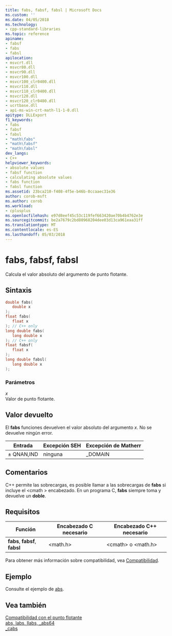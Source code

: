 ```yaml
---
title: fabs, fabsf, fabsl | Microsoft Docs
ms.custom: ''
ms.date: 04/05/2018
ms.technology:
- cpp-standard-libraries
ms.topic: reference
apiname:
- fabsf
- fabs
- fabsl
apilocation:
- msvcrt.dll
- msvcr80.dll
- msvcr90.dll
- msvcr100.dll
- msvcr100_clr0400.dll
- msvcr110.dll
- msvcr110_clr0400.dll
- msvcr120.dll
- msvcr120_clr0400.dll
- ucrtbase.dll
- api-ms-win-crt-math-l1-1-0.dll
apitype: DLLExport
f1_keywords:
- fabs
- fabsf
- fabsl
- "math\fabs"
- "math\fabsf"
- "math\fabsl"
dev_langs:
- C++
helpviewer_keywords:
- absolute values
- fabsf function
- calculating absolute values
- fabs function
- fabsl function
ms.assetid: 23bca210-f408-4f5e-b46b-0ccaaec31e36
author: corob-msft
ms.author: corob
ms.workload:
- cplusplus
ms.openlocfilehash: e97d8eef45c53c119fef663420ae70b4b4762e3e
ms.sourcegitcommit: be2a7679c2bd80968204dee03d13ca961eaa31ff
ms.translationtype: MT
ms.contentlocale: es-ES
ms.lasthandoff: 05/03/2018
---
```

# <a name="fabs-fabsf-fabsl"></a>fabs, fabsf, fabsl

Calcula el valor absoluto del argumento de punto flotante.

## <a name="syntax"></a>Sintaxis

```C
double fabs(
   double x
);
float fabs(
   float x
); // C++ only
long double fabs(
   long double x
); // C++ only
float fabsf(
   float x
);
long double fabsl(
   long double x
);
```

### <a name="parameters"></a>Parámetros

*x*<br/>
Valor de punto flotante.

## <a name="return-value"></a>Valor devuelto

El **fabs** funciones devuelven el valor absoluto del argumento *x*. No se devuelve ningún error.

|Entrada|Excepción SEH|Excepción de Matherr|
|-----------|-------------------|-----------------------|
|± QNAN,IND|ninguna|_DOMAIN|

## <a name="remarks"></a>Comentarios

C++ permite las sobrecargas, es posible llamar a las sobrecargas de **fabs** si incluye el \<cmath > encabezado. En un programa C, **fabs** siempre toma y devuelve un **doble**.

## <a name="requirements"></a>Requisitos

|Función|Encabezado C necesario|Encabezado C++ necesario|
|--------------|-----------------------|---------------------------|
|**fabs**, **fabsf**, **fabsl**|\<math.h>|\<cmath> o \<math.h>|

Para obtener más información sobre compatibilidad, vea [Compatibilidad](../../c-runtime-library/compatibility.md).

## <a name="example"></a>Ejemplo

Consulte el ejemplo de [abs](abs-labs-llabs-abs64.md).

## <a name="see-also"></a>Vea también

[Compatibilidad con el punto flotante](../../c-runtime-library/floating-point-support.md)<br/>
[abs, labs, llabs, _abs64](abs-labs-llabs-abs64.md)<br/>
[_cabs](cabs.md)<br/>
